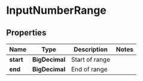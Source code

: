 

# InputNumberRange

## Properties

Name | Type | Description | Notes
------------ | ------------- | ------------- | -------------
**start** | **BigDecimal** | Start of range | 
**end** | **BigDecimal** | End of range | 



